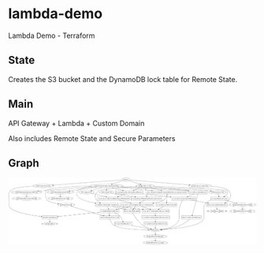 # lambda-demo
Lambda Demo - Terraform

## State
Creates the S3 bucket and the DynamoDB lock table for Remote State.

## Main
API Gateway + Lambda + Custom Domain

Also includes Remote State and Secure Parameters

## Graph
![](graph.png)
